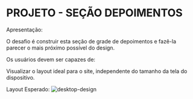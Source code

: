 # PROJETO - SEÇÃO DEPOIMENTOS<br>

Apresentação:

O desafio é construir esta seção de grade de depoimentos e fazê-la parecer o mais próximo possível do design.<br>

Os usuários devem ser capazes de:

Visualizar o layout ideal para o site, independente do tamanho da tela do dispositivo.
  
Layout Esperado:
![desktop-design](https://user-images.githubusercontent.com/89818336/175848441-47c8fbe4-6b88-4ead-bcd3-24a86ee458bd.jpg)
